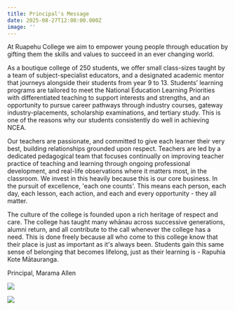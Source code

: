 ```yaml
---
title: Principal's Message
date: 2025-08-27T12:00:00.000Z
image: ''
---
```

At Ruapehu College we aim to empower young people through education by gifting them the skills and values to succeed in an ever changing world.

As a boutique college of 250 students, we offer small class-sizes taught by a team of subject-specialist educators, and a designated academic mentor that journeys alongside their students from year 9 to 13. Students’ learning programs are tailored to meet the National Education Learning Priorities with differentiated teaching to support interests and strengths, and an opportunity to pursue career pathways through industry courses, gateway industry-placements, scholarship examinations, and tertiary study. This is one of the reasons why our students consistently do well in achieving NCEA.

Our teachers are passionate, and committed to give each learner their very best, building relationships grounded upon respect. Teachers are led by a dedicated pedagogical team that focuses continually on improving teacher practice of teaching and learning through ongoing professional development, and real-life observations where it matters most, in the classroom. We invest in this heavily because this is our core business. In the pursuit of excellence, 'each one counts'. This means each person, each day, each lesson, each action, and each and every opportunity - they all matter.

The culture of the college is founded upon a rich heritage of respect and care. The college has taught many whānau across successive generations, alumni return, and all contribute to the call whenever the college has a need. This is done freely because all who come to this college know that their place is just as important as it's always been. Students gain this same sense of belonging that becomes lifelong, just as their learning is - Rapuhia Kote Mātauranga.

Principal, Marama Allen

![](https://res.cloudinary.com/ruapehu-college/image/upload/v1723416493/Principal_and_Student_Heads_qojekg.jpg)

![](https://res.cloudinary.com/ruapehu-college/image/upload/v1723416492/DSC_9542_1_l07vpn.jpg)

![]()
